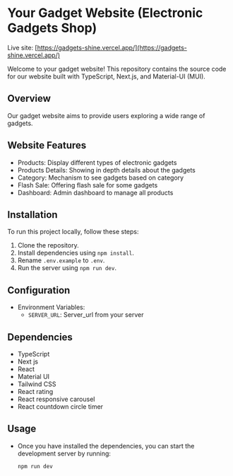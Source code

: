 # Your Gadget Website (Electronic Gadgets Shop)

Live site: [https://gadgets-shine.vercel.app/](https://gadgets-shine.vercel.app/)

Welcome to your gadget website! This repository contains the source code for our website built with TypeScript, Next.js, and Material-UI (MUI). 

## Overview

Our gadget website aims to provide users exploring a wide range of gadgets.

## Website Features

- Products: Display different types of electronic gadgets
- Products Details: Showing in depth details about the gadgets
- Category: Mechanism to see gadgets based on category
- Flash Sale: Offering flash sale for some gadgets
- Dashboard: Admin dashboard to manage all products

## Installation

To run this project locally, follow these steps:
1. Clone the repository.
2. Install dependencies using `npm install`.
3. Rename `.env.example` to `.env`.
4. Run the server using `npm run dev`.

## Configuration
- Environment Variables:
    - `SERVER_URL`: Server_url from your server 

## Dependencies

- TypeScript
- Next js
- React
- Material UI
- Tailwind CSS
- React rating
- React responsive carousel
- React countdown circle timer

## Usage

- Once you have installed the dependencies, you can start the development server by running:

    ```bash
   npm run dev
   ```
